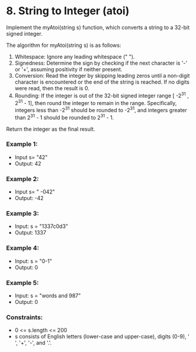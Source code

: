 # 8. String to Integer (atoi)

Implement the myAtoi(string s) function, which converts a string to a 32-bit signed integer.

The algorithm for myAtoi(string s) is as follows:

1. Whitespace: Ignore any leading whitespace (" ").
2. Signedness: Determine the sign by checking if the next character is '-' or '+', assuming positivity if neither present.
3. Conversion: Read the integer by skipping leading zeros until a non-digit character is encountered or the end of the string is reached. If no digits were read, then the result is 0.
4. Rounding: If the integer is out of the 32-bit signed integer range [ -2<sup>31</sup> , 2<sup>31</sup> - 1], then round the integer to remain in the range. Specifically, integers less than -2<sup>31</sup> should be rounded to -2<sup>31</sup>, and integers greater than 2<sup>31</sup> - 1 should be rounded to 2<sup>31</sup> - 1.


Return the integer as the final result.

### Example 1:
* Input s= "42"
* Output: 42

### Example 2:
* Input s= " -042"
* Output: -42

### Example 3:
* Input: s = "1337c0d3"
* Output: 1337

### Example 4:
* Input: s = "0-1"
* Output: 0

### Example 5:
* Input: s = "words and 987"
* Output: 0

### Constraints:
* 0 <= s.length <= 200
* s consists of English letters (lower-case and upper-case), digits (0-9), ' ', '+', '-', and '.'.
